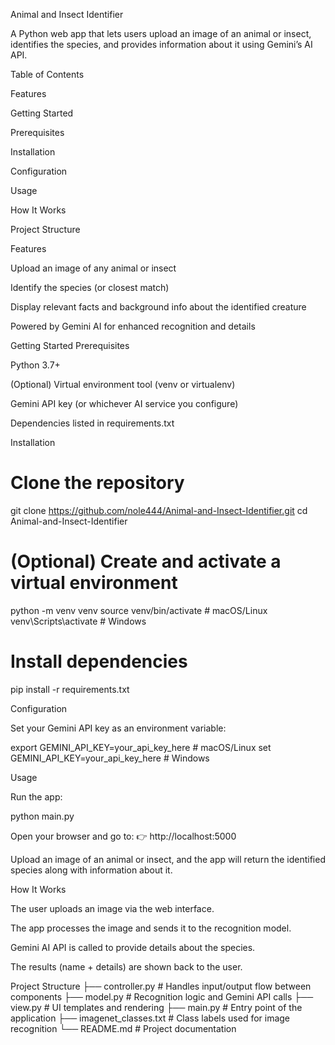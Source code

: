 Animal and Insect Identifier

A Python web app that lets users upload an image of an animal or insect, identifies the species, and provides information about it using Gemini’s AI API.

Table of Contents

Features

Getting Started

Prerequisites

Installation

Configuration

Usage

How It Works

Project Structure

Features

Upload an image of any animal or insect

Identify the species (or closest match)

Display relevant facts and background info about the identified creature

Powered by Gemini AI for enhanced recognition and details

Getting Started
Prerequisites

Python 3.7+

(Optional) Virtual environment tool (venv or virtualenv)

Gemini API key (or whichever AI service you configure)

Dependencies listed in requirements.txt

Installation
# Clone the repository
git clone https://github.com/nole444/Animal-and-Insect-Identifier.git
cd Animal-and-Insect-Identifier

# (Optional) Create and activate a virtual environment
python -m venv venv
source venv/bin/activate   # macOS/Linux
venv\Scripts\activate      # Windows

# Install dependencies
pip install -r requirements.txt

Configuration

Set your Gemini API key as an environment variable:

export GEMINI_API_KEY=your_api_key_here   # macOS/Linux
set GEMINI_API_KEY=your_api_key_here      # Windows

Usage

Run the app:

python main.py


Open your browser and go to:
👉 http://localhost:5000

Upload an image of an animal or insect, and the app will return the identified species along with information about it.

How It Works

The user uploads an image via the web interface.

The app processes the image and sends it to the recognition model.

Gemini AI API is called to provide details about the species.

The results (name + details) are shown back to the user.

Project Structure
├── controller.py        # Handles input/output flow between components
├── model.py             # Recognition logic and Gemini API calls
├── view.py              # UI templates and rendering
├── main.py              # Entry point of the application
├── imagenet_classes.txt # Class labels used for image recognition
└── README.md            # Project documentation
